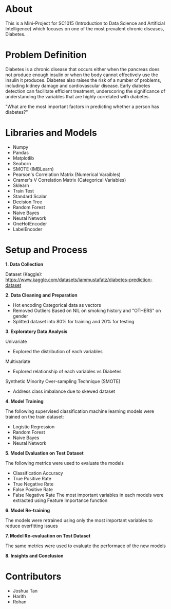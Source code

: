 # About
This is a Mini-Project for SC1015 (Introduction to Data Science and Artificial Intelligence) which focuses on one of the most prevalent chronic diseases, Diabetes. 

# Problem Definition
Diabetes is a chronic disease that occurs either when the pancreas does not produce enough insulin or when the body cannot effectively use the insulin it produces. Diabetes also raises the risk of a number of problems, including kidney damage and cardiovascular disease. Early diabetes detection can facilitate efficient treatment, underscoring the significance of understanding the variables that are highly correlated with diabetes.

"What are the most important factors in predicting whether a person has diabetes?"

# Libraries and Models
* Numpy
* Pandas
* Matplotlib
* Seaborn
* SMOTE (IMBLearn)
* Pearson's Correlation Matrix (Numerical Varaibles)
* Cramer's V Correlation Matrix (Categorical Variables)
* Sklearn
* Train Test
* Standard Scalar
* Decision Tree
* Random Forest
* Naive Bayes
* Neural Network
* OneHotEncoder
* LabelEncoder

# Setup and Process
**1. Data Collection**
   
Dataset (Kaggle): https://www.kaggle.com/datasets/iammustafatz/diabetes-prediction-dataset

**2. Data Cleaning and Preparation**
* Hot encoding Categorical data as vectors
* Removed Outliers Based on NIL on smoking history and "OTHERS" on gender
* Splitted dataset into 80% for training and 20% for testing
  
**3. Exploratory Data Analysis**
  
Univariate
* Explored the distribution of each variables

Multivariate
* Explored relationship of each variables vs Diabetes

Synthetic Minority Over-sampling Technique (SMOTE)
* Address class imbalance due to skewed dataset 

**4. Model Training**
   
The following supervised classification machine learning models were trained on the train dataset:
* Logistic Regression
* Random Forest
* Naive Bayes
* Neural Network

**5. Model Evaluation on Test Dataset**
   
The following metrics were used to evaluate the models
* Classification Accuracy
* True Positive Rate
* True Negative Rate
* False Positive Rate
* False Negative Rate
The most important variables in each models were extracted using Feature Importance function

**6. Model Re-training**
   
The models were retrained using only the most important variables to reduce overfitting issues

**7. Model Re-evaluation on Test Dataset**
   
The same metrics were used to evaluate the performace of the new models

**8. Insights and Conclusion**

# Contributors
* Joshua Tan
* Harith
* Rohan
